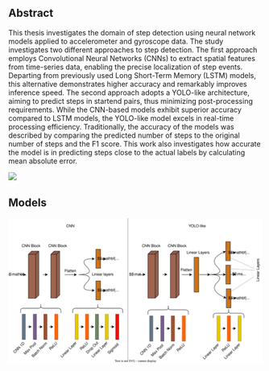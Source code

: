 ## Abstract

This thesis investigates the domain of step detection using neural network models applied
to accelerometer and gyroscope data. The study investigates two different approaches
to step detection. The first approach employs Convolutional Neural Networks (CNNs)
to extract spatial features from time-series data, enabling the precise localization of step
events. Departing from previously used Long Short-Term Memory (LSTM) models,
this alternative demonstrates higher accuracy and remarkably improves inference speed.
The second approach adopts a YOLO-like architecture, aiming to predict steps in startend pairs, thus minimizing post-processing requirements. While the CNN-based models
exhibit superior accuracy compared to LSTM models, the YOLO-like model excels in
real-time processing efficiency. Traditionally, the accuracy of the models was described
by comparing the predicted number of steps to the original number of steps and the F1
score. This work also investigates how accurate the model is in predicting steps close to
the actual labels by calculating mean absolute error.

![](https://github.com/zakriyahmed/Step-Detection-Master-Thesis/blob/main/Results/plot.gif)


## Models

![](https://github.com/zakriyahmed/Step-Detection-Master-Thesis/blob/main/Results/2_models.svg)
